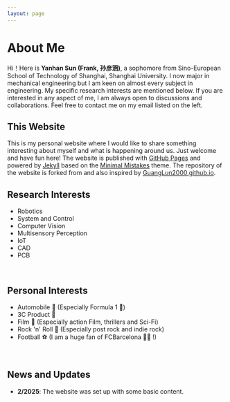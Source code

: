 ```yaml
---
layout: page
---
```


# About Me
  Hi！Here is **Yanhan Sun (Frank, 孙彦涵)**, a sophomore from Sino-European School of Technology of Shanghai, Shanghai University. I now major in mechanical engineering but I am keen on almost every subject in engineering. My specific research interests are mentioned below. 
  If you are interested in any aspect of me, I am always open to discussions and collaborations. Feel free to contact me on my email listed on the left.
<br>

## This Website
  This is my personal website where I would like to share something interesting about myself and what is happening around us. Just welcome and have fun here!
  The website is published with [GitHub Pages](https://pages.github.com/) and powered by [Jekyll](https://jekyllrb.com/) based on the [Minimal Mistakes](https://mmistakes.github.io/minimal-mistakes/) theme. The repository of the website is forked from and also inspired by [GuangLun2000.github.io](https://github.com/GuangLun2000/GuangLun2000.github.io).
<br>

## Research Interests
- Robotics
- System and Control
- Computer Vision
- Multisensory Perception
- IoT
- CAD
- PCB
<br>

## Personal Interests
- Automobile     🚗 (Especially Formula 1 🏁)
- 3C Product      📱
- Film                  🎥 (Especially action Film, thrillers and Sci-Fi)
- Rock 'n' Roll    🤘 (Especially post rock and indie rock)
- Football           ⚽ (I am a huge fan of FCBarcelona 🔴🔵 !)
<br>

## News and Updates

- **2/2025**: The website was set up with some basic content.
